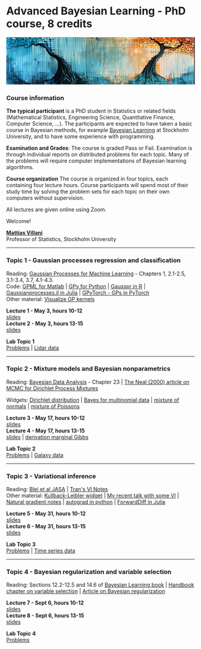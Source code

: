 # Advanced Bayesian Learning - PhD course, 8 credits

<img src="Misc/linocut_forest.png">

### Course information

**The typical participant** is a PhD student in Statistics or related fields (Mathematical Statistics, Engineering Science, Quantitative Finance, Computer Science, ...). The participants are expected to have taken a basic course in Bayesian methods, for example [Bayesian Learning](https://github.com/mattiasvillani/BayesLearnCourse) at Stockholm University, and to have some experience with programming.

**Examination and Grades**: The course is graded Pass or Fail. Examination is through individual reports on distributed problems for each topic. Many of the problems will require computer implementations of Bayesian learning algorithms.

**Course organization**
The course is organized in four topics, each containing four lecture hours. Course participants will spend most of their study time by solving the problem sets for each topic on their own computers without supervision.

All lectures are given online using Zoom.

Welcome!

[**Mattias Villani**](https://www.mattiasvillani.com/)  
Professor of Statistics, Stockholm University

---


### Topic 1 - Gaussian processes regression and classification

Reading:  [Gaussian Processes for Machine Learning](http://www.gaussianprocess.org/gpml/chapters/RW.pdf) - Chapters 1, 2.1-2.5, 3.1-3.4, 3.7, 4.1-4.3. \
Code: [GPML for Matlab](http://mlg.eng.cam.ac.uk/carl/gpml/) | [GPy for Python](https://sheffieldml.github.io/GPy/) | [Gausspr in R](https://rdrr.io/cran/kernlab/man/gausspr.html) | [Gaussianprocesses.jl in Julia](https://github.com/STOR-i/GaussianProcesses.jl) | [GPyTorch - GPs in PyTorch](https://gpytorch.ai/) \
Other material: [Visualize GP kernels](http://www.it.uu.se/edu/course/homepage/apml/GP/)


**Lecture 1 - May 3, hours 10-12**  
[slides](/Slides/ABL1.pdf)  
**Lecture 2 - May 3, hours 13-15**  
[slides](/Slides/ABL2.pdf)

**Lab Topic 1**  
[Problems](/Labs/Lab1_v2024.pdf) | [Lidar data](/Labs/LidarData.dat)


---


### Topic 2 - Mixture models and Bayesian nonparametrics

Reading: [Bayesian Data Analysis](http://www.stat.columbia.edu/~gelman/book/BDA3.pdf) - Chapter 23 | [The Neal (2000) article on MCMC for Dirichlet Process Mixtures](http://www.stat.columbia.edu/npbayes/papers/neal_sampling.pdf)  

Widgets: [Dirichlet distribution](https://observablehq.com/@mattiasvillani/dirichlet-distribution) | [Bayes for multinomial data](https://observablehq.com/@mattiasvillani/multinomial-dirichlet) | [mixture of normals](https://observablehq.com/@mattiasvillani/normal-mixture) | [mixture of Poissons](https://observablehq.com/@mattiasvillani/mixture-of-poissons)

**Lecture 3 - May 17, hours 10-12**  
[slides](/Slides/ABL3.pdf)  
**Lecture 4 - May 17, hours 13-15**  
[slides](/Slides/ABL4.pdf) | [derivation marginal Gibbs](/Notes/MarginalGibbsDerivation.pdf)

**Lab Topic 2**  
[Problems](/Labs/Lab2_v2024.pdf) | [Galaxy data](/Labs/GalaxyData.dat)


---


### Topic 3 -  Variational inference

Reading: [Blei et al JASA](https://amstat.tandfonline.com/doi/abs/10.1080/01621459.2017.1285773#.XraDPXUzaLI) | [Tran's VI Notes](/Material/VBnotesMNT.pdf) \
Other material: [Kullback-Leibler widget](https://observablehq.com/@mattiasvillani/kl-divergence-continuous) | [My recent talk with some VI](https://github.com/mattiasvillani/Talks/raw/master/VillaniStatSUMarch2024.pdf) | [Natural gradient notes](https://wiseodd.github.io/techblog/2018/03/14/natural-gradient/) | [autograd in python](https://github.com/HIPS/autograd) | [ForwardDiff in Julia](https://github.com/JuliaDiff/ForwardDiff.jl)

**Lecture 5 - May 31, hours 10-12**  
[slides](/Slides/ABL5.pdf)  
**Lecture 6 - May 31, hours 13-15**  
[slides](/Slides/ABL6.pdf)

**Lab Topic 3**  
[Problems](/Labs/Lab3_v2024.pdf) | [Time series data](/Labs/timeseries.csv)


---


### Topic 4 - Bayesian regularization and variable selection

Reading: Sections 12.2-12.5 and 14.6 of [Bayesian Learning book](https://github.com/mattiasvillani/BayesianLearningBook/raw/main/pdf/BayesBook.pdf) | [Handbook chapter on variable selection](https://bpb-us-e1.wpmucdn.com/blogs.rice.edu/dist/0/5714/files/2022/06/book_chapter.pdf) | [Article on Bayesian regularization](https://wires.onlinelibrary.wiley.com/doi/full/10.1002/wics.1463?casa_token=TRIRvJPG7fAAAAAA%3AErexRs49LFd9QFMR5ZlGJ9RyWs9r7Q_Fc5Hird767zNVPf2CRfKC5O91y2isnLAGJub1yArfEt-RfJhH)

**Lecture 7 - Sept 6, hours 10-12**  
[slides](/Slides/ABL7.pdf)  
**Lecture 8 - Sept 6, hours 13-15**  
[slides](/Slides/ABL8.pdf)

**Lab Topic 4**  
[Problems]() 

